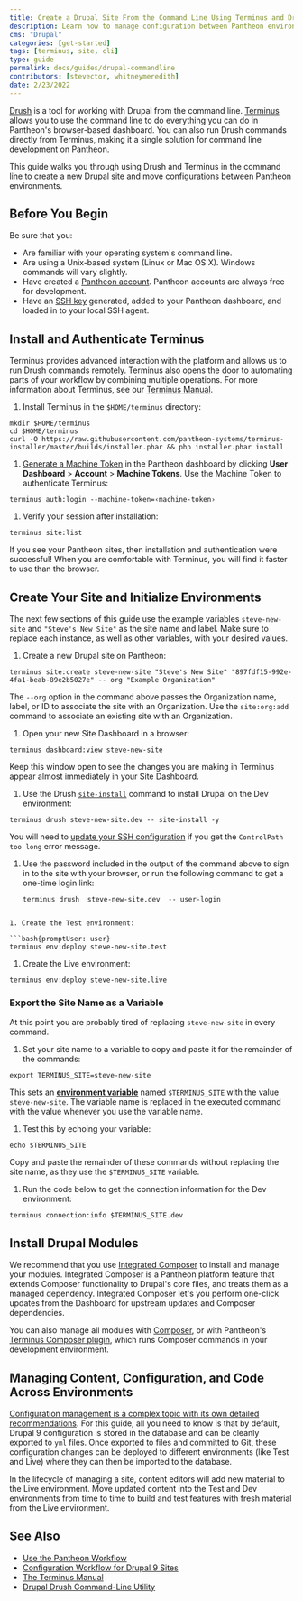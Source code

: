 ```yaml
---
title: Create a Drupal Site From the Command Line Using Terminus and Drush
description: Learn how to manage configuration between Pantheon environments using the command line.
cms: "Drupal"
categories: [get-started]
tags: [terminus, site, cli]
type: guide
permalink: docs/guides/drupal-commandline
contributors: [stevector, whitneymeredith]
date: 2/23/2022
---
```


[Drush](https://github.com/drush-ops/drush) is a tool for working with Drupal from the command line. [Terminus](/terminus) allows you to use the command line to do everything you can do in Pantheon's browser-based dashboard. You can also run Drush commands directly from Terminus, making it a single solution for command line development on Pantheon.

This guide walks you through using Drush and Terminus in the command line to create a new Drupal site and move configurations between Pantheon environments.

## Before You Begin

Be sure that you:

- Are familiar with your operating system's command line.
- Are using a Unix-based system (Linux or Mac OS X). Windows commands will vary slightly.
- Have created a [Pantheon account](https://dashboard.pantheon.io/register). Pantheon accounts are always free for development.
- Have an [SSH key](/ssh-keys) generated, added to your Pantheon dashboard, and loaded in to your local SSH agent.

## Install and Authenticate Terminus

Terminus provides advanced interaction with the platform and allows us to run Drush commands remotely. Terminus also opens the door to automating parts of your workflow by combining multiple operations. For more information about Terminus, see our [Terminus Manual](/terminus).

1. Install Terminus in the `$HOME/terminus` directory:

  ```bash{promptUser: user}
  mkdir $HOME/terminus
  cd $HOME/terminus
  curl -O https://raw.githubusercontent.com/pantheon-systems/terminus-installer/master/builds/installer.phar && php installer.phar install
  ```

1. [Generate a Machine Token](https://dashboard.pantheon.io/login?destination=%2Fuser#account/tokens/create/terminus/) in the Pantheon dashboard by clicking **User Dashboard** > **Account** > **Machine Tokens**. Use the Machine Token to authenticate Terminus:

  ```bash{promptUser: user}
  terminus auth:login --machine-token=‹machine-token›
  ```

1. Verify your session after installation:

  ```bash{promptUser: user}
  terminus site:list
  ```

If you see your Pantheon sites, then installation and authentication were successful! When you are comfortable with Terminus, you will find it faster to use than the browser.

## Create Your Site and Initialize Environments

<Alert title="Note" type="info">

The next few sections of this guide use the example variables `steve-new-site` and `"Steve's New Site"` as the site name and label. Make sure to replace each instance, as well as other variables, with your desired values.

</Alert>

1. Create a new Drupal site on Pantheon:

  ```bash{promptUser: user}
  terminus site:create steve-new-site "Steve's New Site" "897fdf15-992e-4fa1-beab-89e2b5027e" -- org "Example Organization"
  ```

   The `--org` option in the command above passes the Organization name, label, or ID to associate the site with an Organization. Use the `site:org:add` command to associate an existing site with an Organization.

1. Open your new Site Dashboard in a browser:

  ```bash{promptUser: user}
  terminus dashboard:view steve-new-site
  ```

  Keep this window open to see the changes you are making in Terminus appear almost immediately in your Site Dashboard.

1. Use the Drush [`site-install`](https://drushcommands.com/drush-9x/) command to install Drupal on the Dev environment:

  ```bash{promptUser: user}
  terminus drush steve-new-site.dev -- site-install -y
  ```
  
   You will need to [update your SSH configuration](/ssh-keys#control-path-error) if you get the `ControlPath too long` error message.

1. Use the password included in the output of the command above to sign in to the site with your browser, or run the following command to get a one-time login link:

   ```bash{promptUser: user}
   terminus drush  steve-new-site.dev  -- user-login
  ```

1. Create the Test environment:

  ```bash{promptUser: user}
  terminus env:deploy steve-new-site.test
  ```

1. Create the Live environment:

  ```bash{promptUser: user}
  terminus env:deploy steve-new-site.live
  ```

### Export the Site Name as a Variable

At this point you are probably tired of replacing `steve-new-site` in every command.

1. Set your site name to a variable to copy and paste it for the remainder of the commands:

  ```bash{promptUser: user}
  export TERMINUS_SITE=steve-new-site
  ```

  This sets an [**environment variable**](https://en.wikipedia.org/wiki/Environment_variable) named `$TERMINUS_SITE` with the value `steve-new-site`. The variable name is replaced in the executed command with the value whenever you use the variable name.

1. Test this by echoing your variable:

  ```bash{promptUser: user}
  echo $TERMINUS_SITE
  ```

  Copy and paste the remainder of these commands without replacing the site name, as they use the `$TERMINUS_SITE` variable.

1. Run the code below to get the connection information for the Dev environment:

  ```bash{promptUser: user}
  terminus connection:info $TERMINUS_SITE.dev
  ```

## Install Drupal Modules

We recommend that you use [Integrated Composer](/guides/integrated-composer) to install and manage your modules. Integrated Composer is a Pantheon platform feature that extends Composer functionality to Drupal's core files, and treats them as a managed dependency. Integrated Composer let's you perform one-click updates from the Dashboard for upstream updates and Composer dependencies.

You can also manage all modules with [Composer](/guides/composer), or with Pantheon's [Terminus Composer plugin](https://github.com/pantheon-systems/terminus-composer-plugin), which runs Composer commands in your development environment.

## Managing Content, Configuration, and Code Across Environments

[Configuration management is a complex topic with its own detailed recommendations](/drupal-9-configuration-management). For this guide, all you need to know is that by default, Drupal 9 configuration is stored in the database and can be cleanly exported to `yml` files. Once exported to files and committed to Git, these configuration changes can be deployed to different environments (like Test and Live) where they can then be imported to the database.

In the lifecycle of managing a site, content editors will add new material to the Live environment. Move updated content into the Test and Dev environments from time to time to build and test features with fresh material from the Live environment.

## See Also

- [Use the Pantheon Workflow](/pantheon-workflow)
- [Configuration Workflow for Drupal 9 Sites](/drupal-9-configuration-management)
- [The Terminus Manual](/terminus)
- [Drupal Drush Command-Line Utility](/drush)
